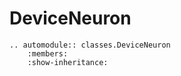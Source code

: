 # DeviceNeuron

```eval_rst
.. automodule:: classes.DeviceNeuron
    :members:
    :show-inheritance:
```